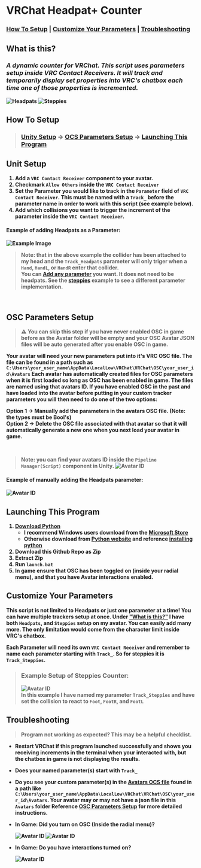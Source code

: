 # VRChat Headpat+ Counter

### <b>[How To Setup](#How-To-Setup) | [Customize Your Parameters](#Customize-Your-Parameters) | [Troubleshooting](#Troubleshooting)

## <a name="What-Is-This"></a><b>What is this? </b><br>

### <b><i>A dynamic counter for VRChat. This script uses parameters setup inside VRC Contact Receivers. It will track and temporarily display set properties into VRC's chatbox each time one of those properties is incremented.</b></i>

![Headpats](docs/gifs/Headpats.gif)
![Steppies](docs/gifs/Steppies.gif)

## <a name="How-To-Setup"></a><b>How To Setup</b>

> ### <b>[Unity Setup](#Unity-Setup) -> [OCS Parameters Setup](#OSC-Parameters-Setup) -> [Launching This Program](#Launching-Program)</b>

## <a name="Unity-Setup"></a><b>Unit Setup</b>

1. Add a `VRC Contact Receiver` component to your avatar.
2. Checkmark `Allow Others` inside the `VRC Contact Receiver`
3. Set the Parameter you would like to track in the `Parameter` field of `VRC Contact Receiver`. This must be named with a `Track_` before the parameter name in order to work with this script (see example below).
4. Add which collisions you want to trigger the increment of the parameter inside the `VRC Contact Receiver`.

#### Example of adding Headpats as a Parameter:

![Example Image](docs/images/Unity_Example.png)

> Note: that in the above example the collider has been attached to my head and the `Track_Headpats` parameter will only triger when a `Hand`, `HandL`, or `HandR` enter that collider.<br>
> You can [Add any parameter](#Customize-Your-Parameters) you want. It does not need to be headpats. See the [steppies](#Customize-Your-Parameters) example to see a different parameter implementation.

<br>

## <a name="OSC-Parameters-Setup"></a><b>OSC Parameters Setup</b>

> <b> :warning: You can skip this step if you have never enabled OSC in game before as the Avatar folder will be empty and your OSC Avatar JSON files will be auto generated after you enable OSC in game. </b>

Your avatar will need your new parameters put into it's VRC OSC file. The file can be found in a path such as `C:\Users\your_user_name\AppData\LocalLow\VRChat\VRChat\OSC\your_user_id\Avatars` Each avatar has automatically created files for OSC parameters when it is first loaded so long as OSC has been enabled in game. The files are named using that avatars ID. If you have enabled OSC in the past and have loaded into the avatar before putting in your custom tracker parameters you will then need to do one of the two options:

<b>Option 1 -></b> Manually add the parameters in the avatars OSC file. (Note: the types must be Bool's)<br>
<b>Option 2 -></b> Delete the OSC file associated with that avatar so that it will automatically generate a new one when you next load your avatar in game.

<br>

> Note: you can find your avatars ID inside the `Pipeline Manager(Script)` component in Unity.
> ![Avatar ID](docs/images/VRC_Avatar_Descriptor.png)

#### Example of manually adding the Headpats parameter:

![Avatar ID](docs/images/Edit_OSC_JSON.png)

## <a name="Launching-Program"></a><b>Launching This Program</b>

1. [Download Python](docs/install_python.md)
   - I recommend Windows users download from the [Microsoft Store](https://apps.microsoft.com/store/search?hl=en-us&gl=us&publisher=Python%20Software%20Foundation)
   - Otherwise download from [Python website](https://www.python.org/downloads/) and reference [installing python](docs/install_python.md)
2. Download this Github Repo as Zip
3. Extract Zip
4. Run `launch.bat`
5. In game ensure that OSC has been toggled on (inside your radial menu), and that you have Avatar interactions enabled.

## <a name="Customize-Your-Parameters"></a><b>Customize Your Parameters</b>

This script is not limited to Headpats or just one parameter at a time! You can have multiple trackers setup at once. Under ["What is this?"](#What-Is-This) I have both `Headpats`, and `Steppies` setup on my avatar. You can easily add many more. The only limitation would come from the character limit inside VRC's chatbox.

Each Parameter will need its own `VRC Contact Receiver` and remember to name each parameter starting with `Track_`. So for steppies it is `Track_Steppies`.

> ### Example Setup of Steppies Counter:
>
> ![Avatar ID](docs/images/Track_Steppies.png) <br>
> In this example I have named my parameter `Track_Steppies` and have set the collision to react to `Foot`, `FootR`, and `FootL`

## <a name="Troubleshooting"></a><b>Troubleshooting</b>

> Program not working as expected? This may be a helpful checklist.

- Restart VRChat if this program launched successfully and shows you receiving increments in the terminal when your interacted with, but the chatbox in game is not displaying the results. 
- Does your named parameter(s) start with `Track_`
- Do you see your custom parameter(s) in the [Avatars OCS file](#OSC-Parameters-Setup) found in a path like `C:\Users\your_user_name\AppData\LocalLow\VRChat\VRChat\OSC\your_user_id\Avatars`. Your avatar may or may not have a json file in this `Avatars` folder Reference [OSC Parameters Setup](#OSC-Parameters-Setup) for more detailed instructions.
- <b>In Game:</b> Did you turn on OSC (Inside the radial menu)?

  ![Avatar ID](docs/images/Radial_One.png)
  ![Avatar ID](docs/images/Radial_Two.png)

- <b>In Game:</b> Do you have interactions turned on?

  ![Avatar ID](docs/images/Interactions.png)
